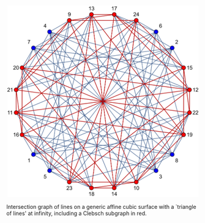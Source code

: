 <p align="center">
<img src="figures/lines_affine_cubic.png" width="500">
</p>

Intersection graph of lines on a generic affine cubic surface with a `triangle of lines' at infinity, including a Clebsch subgraph in red.
